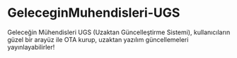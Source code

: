# GeleceginMuhendisleri-UGS
Geleceğin Mühendisleri UGS (Uzaktan Güncelleştirme Sistemi), kullanıcıların güzel bir arayüz ile OTA kurup, uzaktan yazılım güncellemeleri yayınlayabilirler!
